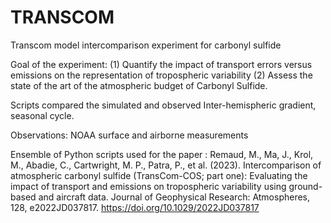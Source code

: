 # TRANSCOM

Transcom model intercomparison experiment for carbonyl sulfide

Goal of the experiment: 
                        (1) Quantify the impact of transport errors versus emissions on the representation of tropospheric variability
                        (2) Assess the state of the art of the atmospheric budget of Carbonyl Sulfide.

Scripts compared the simulated and observed Inter-hemispheric gradient, seasonal cycle. 

Observations: NOAA surface and airborne measurements

Ensemble of Python scripts used for the paper :  Remaud, M., Ma, J., Krol, M., Abadie, C., Cartwright, M. P., Patra, P., et al. (2023). Intercomparison of atmospheric carbonyl sulfide (TransCom-COS; part one): Evaluating the impact of transport and emissions on tropospheric variability using ground-based and aircraft data. Journal of Geophysical Research: Atmospheres, 128, e2022JD037817. https://doi.org/10.1029/2022JD037817


